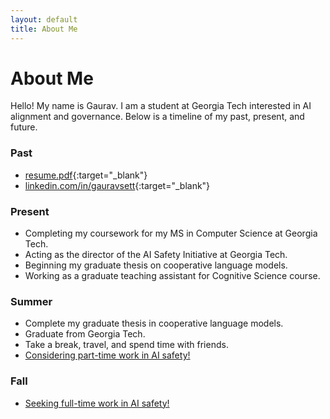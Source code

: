```yaml
---
layout: default
title: About Me
---
```


# About Me

Hello! My name is Gaurav. I am a student at Georgia Tech interested in AI alignment and governance. Below is a timeline of my past, present, and future.

### Past
- [resume.pdf](/assets/resume.pdf){:target="_blank"}
- [linkedin.com/in/gauravsett](https://www.linkedin.com/in/gauravsett/){:target="_blank"}

### Present
- Completing my coursework for my MS in Computer Science at Georgia Tech.
- Acting as the director of the AI Safety Initiative at Georgia Tech.
- Beginning my graduate thesis on cooperative language models.
- Working as a graduate teaching assistant for Cognitive Science course.

### Summer
- Complete my graduate thesis in cooperative language models.
- Graduate from Georgia Tech.
- Take a break, travel, and spend time with friends.
- [Considering part-time work in AI safety!](/contact)

### Fall
- [Seeking full-time work in AI safety!](/contact)